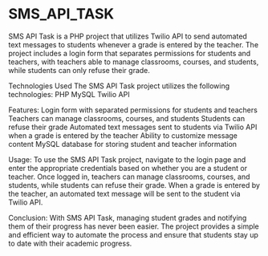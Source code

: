 # SMS_API_TASK

SMS API Task is a PHP project that utilizes Twilio API to send automated text messages to students whenever a grade is entered by the teacher. The project includes a login form that separates permissions for students and teachers, with teachers able to manage classrooms, courses, and students, while students can only refuse their grade.

Technologies Used
The SMS API Task project utilizes the following technologies:
PHP
MySQL
Twilio API

Features:
Login form with separated permissions for students and teachers
Teachers can manage classrooms, courses, and students
Students can refuse their grade
Automated text messages sent to students via Twilio API when a grade is entered by the teacher
Ability to customize message content
MySQL database for storing student and teacher information


Usage:
To use the SMS API Task project, navigate to the login page and enter the appropriate credentials based on whether you are a student or teacher. Once logged in, teachers can manage classrooms, courses, and students, while students can refuse their grade. When a grade is entered by the teacher, an automated text message will be sent to the student via Twilio API.

Conclusion:
With SMS API Task, managing student grades and notifying them of their progress has never been easier. The project provides a simple and efficient way to automate the process and ensure that students stay up to date with their academic progress.
